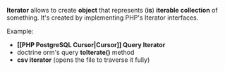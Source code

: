 **Iterator** allows to create **object** that represents (**is**) **iterable collection** of something. It's created by implementing PHP's Iterator interfaces.

Example:
- **[[PHP PostgreSQL Cursor|Cursor]] Query Iterator**
- doctrine orm's query **toIterate()** method
- **csv iterator** (opens the file to traverse it fully)
